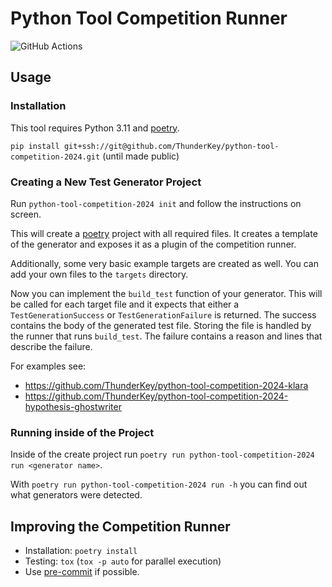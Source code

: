 # Python Tool Competition Runner

![GitHub Actions](https://github.com/ThunderKey/python-tool-competition-2024/actions/workflows/check.yaml/badge.svg)

## Usage

### Installation

This tool requires Python 3.11 and [poetry](https://python-poetry.org/).

`pip install git+ssh://git@github.com/ThunderKey/python-tool-competition-2024.git`
(until made public)

### Creating a New Test Generator Project

Run `python-tool-competition-2024 init` and follow the instructions on screen.

This will create a [poetry](https://python-poetry.org/) project with all
required files.
It creates a template of the generator and exposes it as a plugin of the
competition runner.

Additionally, some very basic example targets are created as well.
You can add your own files to the `targets` directory.

Now you can implement the `build_test` function of your generator.
This will be called for each target file and it expects that either a
`TestGenerationSuccess` or `TestGenerationFailure` is returned.
The success contains the body of the generated test file.
Storing the file is handled by the runner that runs `build_test`.
The failure contains a reason and lines that describe the failure.

For examples see:

* <https://github.com/ThunderKey/python-tool-competition-2024-klara>
* <https://github.com/ThunderKey/python-tool-competition-2024-hypothesis-ghostwriter>

### Running inside of the Project

Inside of the create project run
`poetry run python-tool-competition-2024 run <generator name>`.

With `poetry run python-tool-competition-2024 run -h` you can find out what
generators were detected.

## Improving the Competition Runner

* Installation: `poetry install`
* Testing: `tox` (`tox -p auto` for parallel execution)
* Use [pre-commit](https://pre-commit.com/) if possible.
